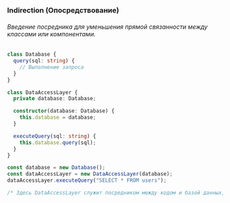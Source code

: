 ### Indirection (Опосредствование)

###### Введение посредника для уменьшения прямой связанности между классами или компонентами.

```ts
class Database {
  query(sql: string) {
    // Выполнение запроса
  }
}

class DataAccessLayer {
  private database: Database;

  constructor(database: Database) {
    this.database = database;
  }

  executeQuery(sql: string) {
    this.database.query(sql);
  }
}

const database = new Database();
const dataAccessLayer = new DataAccessLayer(database);
dataAccessLayer.executeQuery("SELECT * FROM users");

/* Здесь DataAccessLayer служит посредником между кодом и базой данных, уменьшая прямую связанность. */
```
